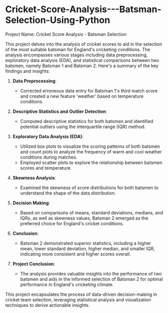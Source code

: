 # Cricket-Score-Analysis---Batsman-Selection-Using-Python

Project Name: Cricket Score Analysis - Batsman Selection

This project delves into the analysis of cricket scores to aid in the selection of the most suitable batsman for England's cricketing conditions. The analysis encompasses various stages including data preprocessing, exploratory data analysis (EDA), and statistical comparisons between two batsmen, namely Batsman 1 and Batsman 2. Here's a summary of the key findings and insights:

1. **Data Preprocessing**: 
   - Corrected erroneous data entry for Batsman 1's third match score and created a new feature 'weather' based on temperature conditions.

2. **Descriptive Statistics and Outlier Detection**: 
   - Computed descriptive statistics for both batsmen and identified potential outliers using the interquartile range (IQR) method.

3. **Exploratory Data Analysis (EDA)**: 
   - Utilized box plots to visualize the scoring patterns of both batsmen and count plots to analyze the frequency of warm and cool weather conditions during matches.
   - Employed scatter plots to explore the relationship between batsmen scores and temperature.

4. **Skewness Analysis**: 
   - Examined the skewness of score distributions for both batsmen to understand the shape of the data distribution.

5. **Decision Making**: 
   - Based on comparisons of means, standard deviations, medians, and IQRs, as well as skewness values, Batsman 2 emerged as the preferred choice for England's cricket conditions.

6. **Conclusion**: 
   - Batsman 2 demonstrated superior statistics, including a higher mean, lower standard deviation, higher median, and smaller IQR, indicating more consistent and higher scores overall.

7. **Project Conclusion**: 
   - The analysis provides valuable insights into the performance of two batsmen and aids in the informed selection of Batsman 2 for optimal performance in England's cricketing climate.

This project encapsulates the process of data-driven decision-making in cricket team selection, leveraging statistical analysis and visualization techniques to derive actionable insights.
